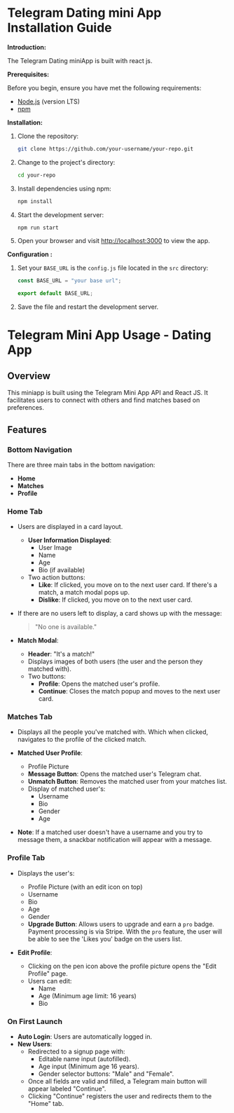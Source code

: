# Telegram Dating mini App Installation Guide

**Introduction:**

The Telegram Dating miniApp is built with react js.

**Prerequisites:**

Before you begin, ensure you have met the following requirements:

- [Node.js](https://nodejs.org/) (version LTS)
- [npm](https://www.npmjs.com/)

**Installation:**

1. Clone the repository:

   ```sh
   git clone https://github.com/your-username/your-repo.git
   ```

2. Change to the project's directory:

   ```sh
   cd your-repo
   ```

3. Install dependencies using npm:

   ```sh
   npm install
   ```

4. Start the development server:

   ```sh
   npm run start
   ```

5. Open your browser and visit [http://localhost:3000](http://localhost:3000) to view the app.

**Configuration :**

1. Set your `BASE_URL` is the `config.js` file located in the `src` directory:

   ```javascript
   const BASE_URL = "your base url";

   export default BASE_URL;
   ```

2. Save the file and restart the development server.

# Telegram Mini App Usage - Dating App

## Overview

This miniapp is built using the Telegram Mini App API and React JS.
It facilitates users to connect with others and find matches based on preferences.

## Features

### **Bottom Navigation**

There are three main tabs in the bottom navigation:

- **Home**
- **Matches**
- **Profile**

### **Home Tab**

- Users are displayed in a card layout.

  - **User Information Displayed**:
    - User Image
    - Name
    - Age
    - Bio (if available)
  - Two action buttons:
    - **Like**: If clicked, you move on to the next user card. If there's a match, a match modal pops up.
    - **Dislike**: If clicked, you move on to the next user card.

- If there are no users left to display, a card shows up with the message:

  > "No one is available."

- **Match Modal**:
  - **Header**: "It's a match!"
  - Displays images of both users (the user and the person they matched with).
  - Two buttons:
    - **Profile**: Opens the matched user's profile.
    - **Continue**: Closes the match popup and moves to the next user card.

### **Matches Tab**

- Displays all the people you've matched with. Which when clicked, navigates to the profile of the clicked match.
- **Matched User Profile**:

  - Profile Picture
  - **Message Button**: Opens the matched user's Telegram chat.
  - **Unmatch Button**: Removes the matched user from your matches list.
  - Display of matched user's:
    - Username
    - Bio
    - Gender
    - Age

- **Note**: If a matched user doesn't have a username and you try to message them, a snackbar notification will appear with a message.

### **Profile Tab**

- Displays the user's:

  - Profile Picture (with an edit icon on top)
  - Username
  - Bio
  - Age
  - Gender
  - **Upgrade Button**: Allows users to upgrade and earn a `pro` badge. Payment processing is via Stripe. With the `pro` feature, the user will be able to see the 'Likes you' badge on the users list.

- **Edit Profile**:
  - Clicking on the pen icon above the profile picture opens the "Edit Profile" page.
  - Users can edit:
    - Name
    - Age (Minimum age limit: 16 years)
    - Bio

### **On First Launch**

- **Auto Login**: Users are automatically logged in.
- **New Users**:
  - Redirected to a signup page with:
    - Editable name input (autofilled).
    - Age input (Minimum age 16 years).
    - Gender selector buttons: "Male" and "Female".
  - Once all fields are valid and filled, a Telegram main button will appear labeled "Continue".
  - Clicking "Continue" registers the user and redirects them to the "Home" tab.
